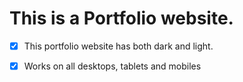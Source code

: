 # This is a Portfolio website.

- [x] This portfolio website has both dark and light.

- [x] Works on all desktops, tablets and mobiles